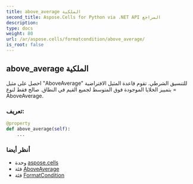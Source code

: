 ```yaml
---
title: above_average الملكية
second_title: Aspose.Cells for Python via .NET API المراجع
description:
type: docs
weight: 80
url: /ar/aspose.cells/formatcondition/above_average/
is_root: false
---
```

##  above_average الملكية

احصل على مثيل "AboveAverage" للتنسيق الشرطي.
 تقوم قاعدة المثيل الافتراضية بتمييز الخلايا الموجودة
فوق المتوسط لجميع القيم في النطاق.
صالح فقط لنوع = AboveAverage.
###  تعريف:
```python
@property
def above_average(self):
    ...
```

###  أنظر أيضا
* وحدة [aspose.cells](../../)
* فئة [AboveAverage](/cells/python-net/ar/aspose.cells/aboveaverage)
* فئة [FormatCondition](/cells/python-net/ar/aspose.cells/formatcondition)
